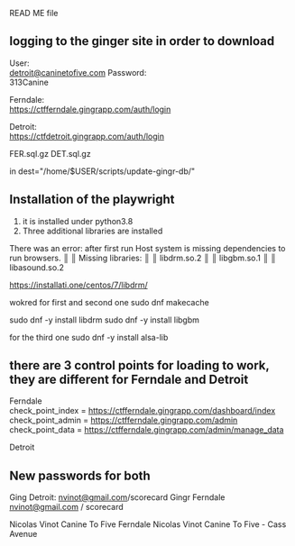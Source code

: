 READ ME file 

## logging to the ginger site in order to download 
User:  
detroit@caninetofive.com
Password:   
313Canine 

Ferndale:   
https://ctfferndale.gingrapp.com/auth/login

Detroit:    
https://ctfdetroit.gingrapp.com/auth/login


FER.sql.gz
DET.sql.gz 

in 
dest="/home/$USER/scripts/update-gingr-db/"

## Installation of the playwright 

1. it is installed under python3.8 
2. Three additional libraries are installed

There was an error: after first run 
Host system is missing dependencies to run browsers. ║
║ Missing libraries:                                   ║
║     libdrm.so.2                                      ║
║     libgbm.so.1                                      ║
║     libasound.so.2 


https://installati.one/centos/7/libdrm/

wokred for first and second one 
sudo dnf makecache

sudo dnf -y install libdrm
sudo dnf -y install libgbm

for the third one 
sudo dnf -y install alsa-lib

## there are 3 control points for loading to work, they are different for Ferndale and Detroit 
Ferndale   
check_point_index = https://ctfferndale.gingrapp.com/dashboard/index  
check_point_admin = https://ctfferndale.gingrapp.com/admin   
check_point_data = https://ctfferndale.gingrapp.com/admin/manage_data  

Detroit 

## New passwords for both
Ging
Detroit: nvinot@gmail.com/scorecard
Gingr Ferndale nvinot@gmail.com / scorecard

Nicolas Vinot Canine To Five Ferndale
Nicolas Vinot Canine To Five - Cass Avenue